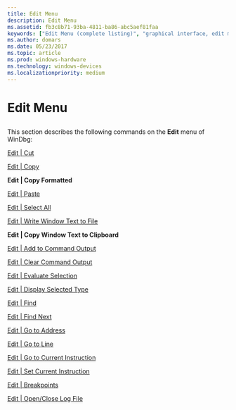```yaml
---
title: Edit Menu
description: Edit Menu
ms.assetid: fb3c8b71-93ba-4811-ba86-abc5aef81faa
keywords: ["Edit Menu (complete listing)", "graphical interface, edit menu"]
ms.author: domars
ms.date: 05/23/2017
ms.topic: article
ms.prod: windows-hardware
ms.technology: windows-devices
ms.localizationpriority: medium
---
```


# Edit Menu


## <span id="ddk_edit_menu_dbg"></span><span id="DDK_EDIT_MENU_DBG"></span>


This section describes the following commands on the **Edit** menu of WinDbg:

[Edit | Cut](edit---cut.md)

[Edit | Copy](edit---copy.md)

**Edit | Copy Formatted**

[Edit | Paste](edit---paste.md)

[Edit | Select All](edit---select-all.md)

[Edit | Write Window Text to File](edit---write-window-text-to-file.md)

**Edit | Copy Window Text to Clipboard**

[Edit | Add to Command Output](edit---add-to-command-output.md)

[Edit | Clear Command Output](edit---clear-command-output.md)

[Edit | Evaluate Selection](edit---evaluate-selection.md)

[Edit | Display Selected Type](edit---display-selected-type.md)

[Edit | Find](edit---find.md)

[Edit | Find Next](edit---find-next.md)

[Edit | Go to Address](edit---go-to-address.md)

[Edit | Go to Line](edit---go-to-line.md)

[Edit | Go to Current Instruction](edit---go-to-current-instruction.md)

[Edit | Set Current Instruction](edit---set-current-instruction.md)

[Edit | Breakpoints](edit---breakpoints.md)

[Edit | Open/Close Log File](edit---open-close-log-file.md)

 

 





